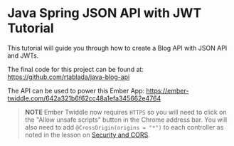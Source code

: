 # Java Spring JSON API with JWT Tutorial

This tutorial will guide you through how to create a Blog API with JSON API and JWTs.

The final code for this project can be found at: https://github.com/rtablada/java-blog-api

The API can be used to power this Ember App: https://ember-twiddle.com/642a321b6f62cc48a1efa345662e4764

> **NOTE** Ember Twiddle now requires `HTTPS` so you will need to click on the "Allow unsafe scripts" button in the Chrome address bar.
> You will also need to add `@CrossOrigin(origins = "*")` to each controller as noted in the lesson on [Security and CORS](06-security-and-cors.md).
